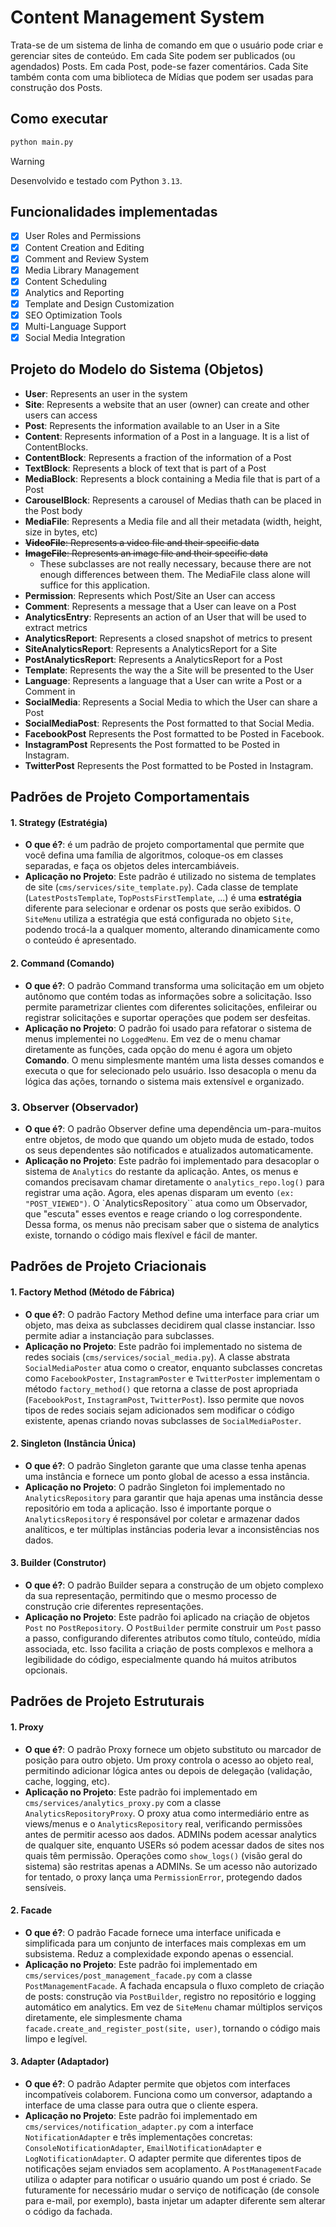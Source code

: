 # Content Management System
Trata-se de um sistema de linha de comando em que o usuário pode criar e gerenciar sites de conteúdo. Em cada Site podem ser publicados (ou agendados) Posts. Em cada Post, pode-se fazer comentários. Cada Site também conta com uma biblioteca de Mídias que podem ser usadas para construção dos Posts. 

## Como executar
```python
python main.py
```

>[!warning]
> Desenvolvido e testado com Python `3.13`.

## Funcionalidades implementadas
- [x] User Roles and Permissions
- [x] Content Creation and Editing
- [x] Comment and Review System
- [x] Media Library Management
- [x] Content Scheduling
- [x] Analytics and Reporting
- [x] Template and Design Customization
- [x] SEO Optimization Tools
- [x] Multi-Language Support
- [x] Social Media Integration

## Projeto do Modelo do Sistema (Objetos)
- **User**: Represents an user in the system
- **Site**: Represents a website that an user (owner) can create and other users can access
- **Post**: Represents the information available to an User in a Site
- **Content**: Represents information of a Post in a language. It is a list of ContentBlocks.
- **ContentBlock**: Represents a fraction of the information of a Post
- **TextBlock**: Represents a block of text that is part of a Post 
- **MediaBlock**: Represents a block containing a Media file that is part of a Post
- **CarouselBlock**: Represents a carousel of Medias thath can be placed in the Post body
- **MediaFile**: Represents a Media file and all their metadata (width, height, size in bytes, etc)
- ~~**VideoFile**: Represents a video file and their specific data~~
- ~~**ImageFile**: Represents an image file and their specific data~~
    - These subclasses are not really necessary, because there are not enough differences between them. The MediaFile class alone will suffice for this application. 
- **Permission**: Represents which Post/Site an User can access
- **Comment**: Represents a message that a User can leave on a Post
- **AnalyticsEntry**: Represents an action of an User that will be used to extract metrics
- **AnalyticsReport**: Represents a closed snapshot of metrics to present
- **SiteAnalyticsReport**: Represents a AnalyticsReport for a Site 
- **PostAnalyticsReport**: Represents a AnalyticsReport for a Post
- **Template**: Represents the way the a Site will be presented to the User
- **Language**: Represents a language that a User can write a Post or a Comment in
- **SocialMedia**: Represents a Social Media to which the User can share a Post
- **SocialMediaPost**: Represents the Post formatted to that Social Media.
- **FacebookPost** Represents the Post formatted to be Posted in Facebook. 
- **InstagramPost** Represents the Post formatted to be Posted in Instagram. 
- **TwitterPost** Represents the Post formatted to be Posted in Instagram. 


## Padrões de Projeto Comportamentais


#### 1. Strategy (Estratégia)

* **O que é?**: é um padrão de projeto comportamental que permite que você defina uma família de algoritmos, coloque-os em classes separadas, e faça os objetos deles intercambiáveis.
* **Aplicação no Projeto**: Este padrão é utilizado no sistema de templates de site (`cms/services/site_template.py`). Cada classe de template (`LatestPostsTemplate`, `TopPostsFirstTemplate`, ...) é uma **estratégia** diferente para selecionar e ordenar os posts que serão exibidos. O `SiteMenu` utiliza a estratégia que está configurada no objeto `Site`, podendo trocá-la a qualquer momento, alterando dinamicamente como o conteúdo é apresentado.

#### 2. Command (Comando)

* **O que é?**: O padrão Command transforma uma solicitação em um objeto autônomo que contém todas as informações sobre a solicitação. Isso permite parametrizar clientes com diferentes solicitações, enfileirar ou registrar solicitações e suportar operações que podem ser desfeitas.
* **Aplicação no Projeto**: O padrão foi usado para refatorar o sistema de menus implementei no `LoggedMenu`. Em vez de o menu chamar diretamente as funções, cada opção do menu é agora um objeto **Comando**. O menu simplesmente mantém uma lista desses comandos e executa o que for selecionado pelo usuário. Isso desacopla o menu da lógica das ações, tornando o sistema mais extensível e organizado.


### 3. Observer (Observador)
* **O que é?**: O padrão Observer define uma dependência um-para-muitos entre objetos, de modo que quando um objeto muda de estado, todos os seus dependentes são notificados e atualizados automaticamente.
* **Aplicação no Projeto**: Este padrão foi implementado para desacoplar o sistema de `Analytics` do restante da aplicação. Antes, os menus e comandos precisavam chamar diretamente o `analytics_repo.log()` para registrar uma ação. Agora, eles apenas disparam um evento `(ex: "POST_VIEWED")`. O `AnalyticsRepository`` atua como um Observador, que "escuta" esses eventos e reage criando o log correspondente. Dessa forma, os menus não precisam saber que o sistema de analytics existe, tornando o código mais flexível e fácil de manter.


## Padrões de Projeto Criacionais

#### 1. Factory Method (Método de Fábrica)

* **O que é?**: O padrão Factory Method define uma interface para criar um objeto, mas deixa as subclasses decidirem qual classe instanciar. Isso permite adiar a instanciação para subclasses.
* **Aplicação no Projeto**: Este padrão foi implementado no sistema de redes sociais (`cms/services/social_media.py`). A classe abstrata `SocialMediaPoster` atua como o creator, enquanto subclasses concretas como `FacebookPoster`, `InstagramPoster` e `TwitterPoster` implementam o método `factory_method()` que retorna a classe de post apropriada (`FacebookPost`, `InstagramPost`, `TwitterPost`). Isso permite que novos tipos de redes sociais sejam adicionados sem modificar o código existente, apenas criando novas subclasses de `SocialMediaPoster`.

#### 2. Singleton (Instância Única)

* **O que é?**: O padrão Singleton garante que uma classe tenha apenas uma instância e fornece um ponto global de acesso a essa instância.
* **Aplicação no Projeto**: O padrão Singleton foi implementado no `AnalyticsRepository` para garantir que haja apenas uma instância desse repositório em toda a aplicação. Isso é importante porque o `AnalyticsRepository` é responsável por coletar e armazenar dados analíticos, e ter múltiplas instâncias poderia levar a inconsistências nos dados.

#### 3. Builder (Construtor)
* **O que é?**: O padrão Builder separa a construção de um objeto complexo da sua representação, permitindo que o mesmo processo de construção crie diferentes representações.
* **Aplicação no Projeto**: Este padrão foi aplicado na criação de objetos `Post` no `PostRepository`. O `PostBuilder` permite construir um `Post` passo a passo, configurando diferentes atributos como título, conteúdo, mídia associada, etc. Isso facilita a criação de posts complexos e melhora a legibilidade do código, especialmente quando há muitos atributos opcionais.


## Padrões de Projeto Estruturais

#### 1. Proxy

* **O que é?**: O padrão Proxy fornece um objeto substituto ou marcador de posição para outro objeto. Um proxy controla o acesso ao objeto real, permitindo adicionar lógica antes ou depois de delegação (validação, cache, logging, etc).
* **Aplicação no Projeto**: Este padrão foi implementado em `cms/services/analytics_proxy.py` com a classe `AnalyticsRepositoryProxy`. O proxy atua como intermediário entre as views/menus e o `AnalyticsRepository` real, verificando permissões antes de permitir acesso aos dados. ADMINs podem acessar analytics de qualquer site, enquanto USERs só podem acessar dados de sites nos quais têm permissão. Operações como `show_logs()` (visão geral do sistema) são restritas apenas a ADMINs. Se um acesso não autorizado for tentado, o proxy lança uma `PermissionError`, protegendo dados sensíveis.

#### 2. Facade

* **O que é?**: O padrão Facade fornece uma interface unificada e simplificada para um conjunto de interfaces mais complexas em um subsistema. Reduz a complexidade expondo apenas o essencial.
* **Aplicação no Projeto**: Este padrão foi implementado em `cms/services/post_management_facade.py` com a classe `PostManagementFacade`. A fachada encapsula o fluxo completo de criação de posts: construção via `PostBuilder`, registro no repositório e logging automático em analytics. Em vez de `SiteMenu` chamar múltiplos serviços diretamente, ele simplesmente chama `facade.create_and_register_post(site, user)`, tornando o código mais limpo e legível.

#### 3. Adapter (Adaptador)

* **O que é?**: O padrão Adapter permite que objetos com interfaces incompatíveis colaborem. Funciona como um conversor, adaptando a interface de uma classe para outra que o cliente espera.
* **Aplicação no Projeto**: Este padrão foi implementado em `cms/services/notification_adapter.py` com a interface `NotificationAdapter` e três implementações concretas: `ConsoleNotificationAdapter`, `EmailNotificationAdapter` e `LogNotificationAdapter`. O adapter permite que diferentes tipos de notificações sejam enviados sem acoplamento. A `PostManagementFacade` utiliza o adapter para notificar o usuário quando um post é criado. Se futuramente for necessário mudar o serviço de notificação (de console para e-mail, por exemplo), basta injetar um adapter diferente sem alterar o código da fachada.


### 


